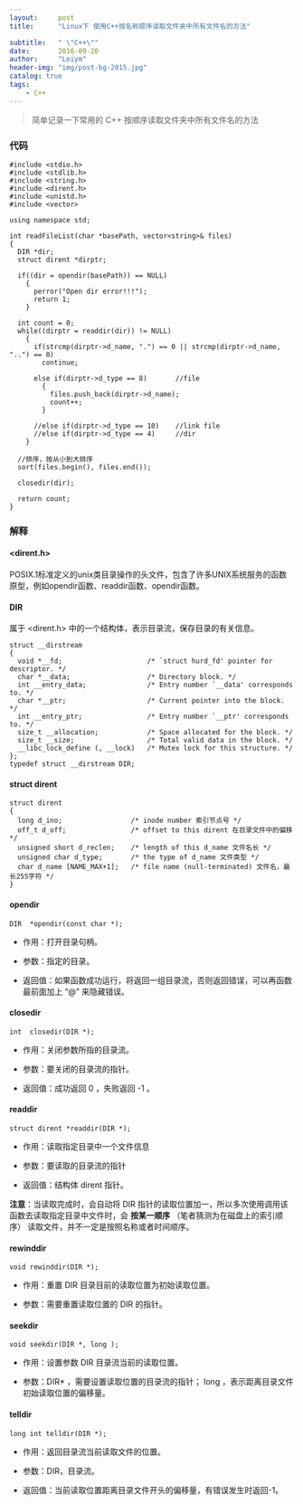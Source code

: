 ```yaml
---
layout:     post
title:      "Linux下 使用C++按名称顺序读取文件夹中所有文件名的方法"

subtitle:   " \"C++\""
date:       2016-09-20
author:     "Leiym"
header-img: "img/post-bg-2015.jpg"
catalog: true
tags:
    - C++
---
```


> 简单记录一下常用的 C++ 按顺序读取文件夹中所有文件名的方法


### 代码

```
#include <stdio.h>
#include <stdlib.h>
#include <string.h>
#include <dirent.h>
#include <unistd.h>
#include <vector>

using namespace std;

int readFileList(char *basePath, vector<string>& files)
{
  DIR *dir;
  struct dirent *dirptr;

  if((dir = opendir(basePath)) == NULL)
    {
      perror("Open dir error!!!");
      return 1;
    }

  int count = 0;
  while((dirptr = readdir(dir)) != NULL)
    {
      if(strcmp(dirptr->d_name, ".") == 0 || strcmp(dirptr->d_name, "..") == 0)
        continue;

      else if(dirptr->d_type == 8)       //file
        {
          files.push_back(dirptr->d_name);
          count++;
        }

      //else if(dirptr->d_type == 10)    //link file
      //else if(dirptr->d_type == 4)     //dir
    }

  //排序，按从小到大排序
  sort(files.begin(), files.end());

  closedir(dir);

  return count;
}
```

### 解释

#### <dirent.h>

POSIX.1标准定义的unix类目录操作的头文件，包含了许多UNIX系统服务的函数原型，例如opendir函数、readdir函数、opendir函数。

#### DIR

属于 <dirent.h> 中的一个结构体，表示目录流，保存目录的有关信息。

```
struct __dirstream
{
  void *__fd;                     /* `struct hurd_fd' pointer for descriptor. */
  char *__data;                   /* Directory block. */
  int __entry_data;               /* Entry number `__data' corresponds to. */
  char *__ptr;                    /* Current pointer into the block. */
  int __entry_ptr;                /* Entry number `__ptr' corresponds to. */
  size_t __allocation;            /* Space allocated for the block. */
  size_t __size;                  /* Total valid data in the block. */
  __libc_lock_define (, __lock)   /* Mutex lock for this structure. */
};
typedef struct __dirstream DIR;
```

#### struct dirent

```
struct dirent
{
  long d_ino;                 /* inode number 索引节点号 */
  off_t d_off;                /* offset to this dirent 在目录文件中的偏移 */
  unsigned short d_reclen;    /* length of this d_name 文件名长 */
  unsigned char d_type;       /* the type of d_name 文件类型 */
  char d_name [NAME_MAX+1];   /* file name (null-terminated) 文件名，最长255字符 */
}
```

#### opendir

`DIR  *opendir(const char *);`

* 作用：打开目录句柄。

* 参数：指定的目录。

* 返回值：如果函数成功运行，将返回一组目录流，否则返回错误，可以再函数最前面加上 “@” 来隐藏错误。

#### closedir

`int  closedir(DIR *);`

* 作用：关闭参数所指的目录流。

* 参数：要关闭的目录流的指针。

* 返回值：成功返回 0 ，失败返回 -1 。

#### readdir

`struct dirent *readdir(DIR *);`

* 作用：读取指定目录中一个文件信息

* 参数：要读取的目录流的指针

* 返回值：结构体 dirent 指针。

**注意**：当读取完成时，会自动将 DIR 指针的读取位置加一，所以多次使用调用该函数去读取指定目录中文件时，会 **按某一顺序** （笔者猜测为在磁盘上的索引顺序） 读取文件，并不一定是按照名称或者时间顺序。

#### rewinddir

`void rewinddir(DIR *);`

* 作用：重置 DIR 目录目前的读取位置为初始读取位置。

* 参数：需要重置读取位置的 DIR 的指针。

#### seekdir

`void seekdir(DIR *, long );`

* 作用：设置参数 DIR 目录流当前的读取位置。

* 参数：DIR* ，需要设置读取位置的目录流的指针； long ，表示距离目录文件初始读取位置的偏移量。

#### telldir

`long int telldir(DIR *);`

* 作用：返回目录流当前读取文件的位置。

* 参数：DIR，目录流。

* 返回值：当前读取位置距离目录文件开头的偏移量，有错误发生时返回-1。
